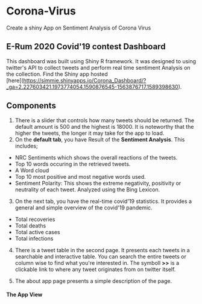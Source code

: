 # Corona-Virus
Create a shiny App on Sentiment Analysis of Corona Virus


## E-Rum 2020 Covid'19 contest Dashboard
This dashboard was built using Shiny R framework. It was designed to using twitter's API to collect tweets and perform real time sentiment Analysis on the collection. Find the Shiny app hosted [here[(https://simmie.shinyapps.io/Corona_Dashboard/?_ga=2.227603421.1973774054.1590876545-1563876717.1589398630).

## Components
1. There is a slider that controls how many tweets should be returned. The default amount is 500 and the highest is 18000. It is noteworthy that the higher the tweets, the longer it may take for  the app to load. 
2. On the **default tab**, you have Result of the **Sentiment Analysis**. This includes;
- NRC Sentiments which shows the overall reactions of the tweets.
- Top 10 words occuring in the retrieved tweets.
- A Word cloud 
- Top 10 most positive and most negative words used.
- Sentiment Polarity: This shows the extreme negativity, positivity or neutrality of each tweet. Analyzed using the Bing Lexicon.

3. On the next tab, you have the real-time covid'19 statistics. It provides a general and simple overview of the covid'19 pandemic.
- Total recoveries
- Total deaths
- Total active cases
- Total infections 

4. There is a tweet table in the second page. It presents each tweets in a searchable and interactive table. You can search the entire tweets or column wise to find what you're interested in. The symboll **>>** is a clickable link to where any tweet originates from on twitter itself.

5. The about app page presents a simple description of the page. 

#### The App View
